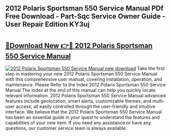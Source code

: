 ## 2012 Polaris Sportsman 550 Service Manual PDf Free Download - Part-Sqc Service Owner Guide - User Repair Edition KY3uj

# <h2><a href="http://bc40536.oget.top/?id=2012+Polaris+Sportsman+550+Service+Manual">🔗Download New 👉🔴 2012 Polaris Sportsman 550 Service Manual</a></h2>

[![2012 Polaris Sportsman 550 Service Manual new download](https://i.imgur.com/5g1atiW.png)](http://bc40536.oget.top/?id=2012+Polaris+Sportsman+550+Service+Manual)
Take the first step in mastering your new 2012 Polaris Sportsman 550 Service Manual with this comprehensive user manual, covering installation, operation, and maintenance. Please Refer to the Index 2012 Polaris Sportsman 550 Service Manual The index at the end of this manual can help you quickly locate relevant information. 2012 Polaris Sportsman 550 Service Manual advanced features include geolocation, smart alerts, customizable themes, and multi-user access, all easily controlled through the user-friendly and intuitive interface. We believe that the 2012 Polaris Sportsman 550 Service Manual has been an essential guide in your quest to understand the features and capabilities of your new item. If you need any assistance or have any questions, our customer service team is always available.
